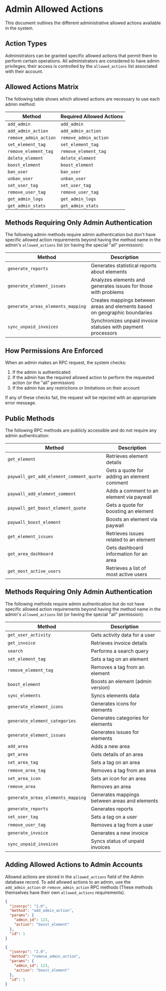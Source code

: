# Admin Allowed Actions

This document outlines the different administrative allowed actions available in the system.

## Action Types

Administrators can be granted specific allowed actions that permit them to perform certain operations.  All administrators are considered to have admin privileges; their access is controlled by the `allowed_actions` list associated with their account.


## Allowed Actions Matrix

The following table shows which allowed actions are necessary to use each admin method:

| Method | Required Allowed Actions |
|--------|--------------------------|
| `add_admin` | `add_admin`             |
| `add_admin_action` | `add_admin_action`       |
| `remove_admin_action` | `remove_admin_action`     |
| `set_element_tag` | `set_element_tag`         |
| `remove_element_tag` | `remove_element_tag`       |
| `delete_element` | `delete_element`         |
| `boost_element` | `boost_element`           |
| `ban_user` | `ban_user`               |
| `unban_user` | `unban_user`             |
| `set_user_tag` | `set_user_tag`           |
| `remove_user_tag` | `remove_user_tag`         |
| `get_admin_logs` | `get_admin_logs`         |
| `get_admin_stats` | `get_admin_stats`         |

## Methods Requiring Only Admin Authentication

The following admin methods require admin authentication but don't have specific allowed action requirements beyond having the method name in the admin's `allowed_actions` list (or having the special "all" permission):

| Method | Description |
|--------|-------------|
| `generate_reports` | Generates statistical reports about elements |
| `generate_element_issues` | Analyzes elements and generates issues for those with problems |
| `generate_areas_elements_mapping` | Creates mappings between areas and elements based on geographic boundaries |
| `sync_unpaid_invoices` | Synchronizes unpaid invoice statuses with payment processors |

## How Permissions Are Enforced

When an admin makes an RPC request, the system checks:

1. If the admin is authenticated
2. If the admin has the required allowed action to perform the requested action (or the "all" permission)
3. If the admin has any restrictions or limitations on their account

If any of these checks fail, the request will be rejected with an appropriate error message.

## Public Methods

The following RPC methods are publicly accessible and do not require any admin authentication:

| Method | Description |
|--------|-------------|
| `get_element` | Retrieves element details |
| `paywall_get_add_element_comment_quote` | Gets a quote for adding an element comment |
| `paywall_add_element_comment` | Adds a comment to an element via paywall |
| `paywall_get_boost_element_quote` | Gets a quote for boosting an element |
| `paywall_boost_element` | Boosts an element via paywall |
| `get_element_issues` | Retrieves issues related to an element |
| `get_area_dashboard` | Gets dashboard information for an area |
| `get_most_active_users` | Retrieves a list of most active users |


## Methods Requiring Only Admin Authentication

The following methods require admin authentication but do not have specific allowed action requirements beyond having the method name in the admin's `allowed_actions` list (or having the special "all" permission):

| Method | Description |
|--------|-------------|
| `get_user_activity` | Gets activity data for a user |
| `get_invoice` | Retrieves invoice details |
| `search` | Performs a search query |
| `set_element_tag` | Sets a tag on an element |
| `remove_element_tag` | Removes a tag from an element |
| `boost_element` | Boosts an element (admin version) |
| `sync_elements` | Syncs elements data |
| `generate_element_icons` | Generates icons for elements |
| `generate_element_categories` | Generates categories for elements |
| `generate_element_issues` | Generates issues for elements |
| `add_area` | Adds a new area |
| `get_area` | Gets details of an area |
| `set_area_tag` | Sets a tag on an area |
| `remove_area_tag` | Removes a tag from an area |
| `set_area_icon` | Sets an icon for an area |
| `remove_area` | Removes an area |
| `generate_areas_elements_mapping` | Generates mappings between areas and elements |
| `generate_reports` | Generates reports |
| `set_user_tag` | Sets a tag on a user |
| `remove_user_tag` | Removes a tag from a user |
| `generate_invoice` | Generates a new invoice |
| `sync_unpaid_invoices` | Syncs status of unpaid invoices |

## Adding Allowed Actions to Admin Accounts

Allowed actions are stored in the `allowed_actions` field of the Admin database record.  To add allowed actions to an admin, use the `add_admin_action` or `remove_admin_action` RPC methods (These methods themselves have their own `allowed_actions` requirements).


```json
{
  "jsonrpc": "2.0",
  "method": "add_admin_action",
  "params": {
    "admin_id": 123,
    "action": "boost_element" 
  },
  "id": 1
}
```

```json
{
  "jsonrpc": "2.0",
  "method": "remove_admin_action",
  "params": {
    "admin_id": 123,
    "action": "boost_element"
  },
  "id": 1
}
